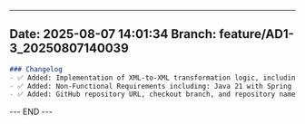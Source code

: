 

---
**Date:** 2025-08-07 14:01:34
**Branch:** feature/AD1-3_20250807140039
---

```markdown
### Changelog
- ✅ Added: Implementation of XML-to-XML transformation logic, including parsing source XML, applying transformation using mapping rules from JSON, and generating the target XML.
- ✅ Added: Non-Functional Requirements including: Java 21 with Spring Boot 3.5.*, layered architecture, Maven build, Mongodb database, Swagger/OpenAPI documentation, JUnit/Mockito tests, Dockerfile, and GitHub Actions CI workflow.
- ✅ Added: GitHub repository URL, checkout branch, and repository name.
```
--- END ---
